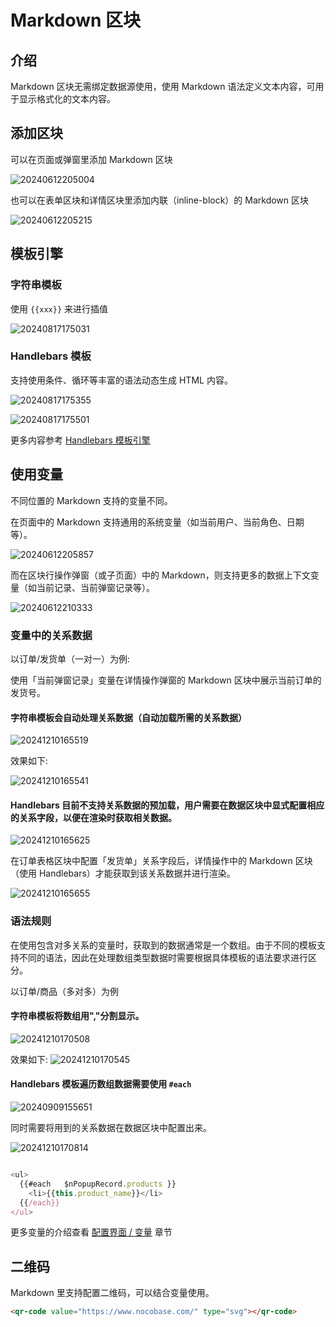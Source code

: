 # Markdown 区块

## 介绍

Markdown 区块无需绑定数据源使用，使用 Markdown 语法定义文本内容，可用于显示格式化的文本内容。

## 添加区块

可以在页面或弹窗里添加 Markdown 区块

![20240612205004](https://static-docs.nocobase.com/20240612205004.png)

也可以在表单区块和详情区块里添加内联（inline-block）的 Markdown 区块

![20240612205215](https://static-docs.nocobase.com/20240612205215.png)

## 模板引擎

### 字符串模板

使用 `{{xxx}}` 来进行插值

![20240817175031](https://static-docs.nocobase.com/20240817175031.png)

### Handlebars 模板

支持使用条件、循环等丰富的语法动态生成 HTML 内容。

![20240817175355](https://static-docs.nocobase.com/20240817175355.png)

![20240817175501](https://static-docs.nocobase.com/20240817175501.png)

更多内容参考 [Handlebars 模板引擎](/handbook/template-handlebars)

## 使用变量

不同位置的 Markdown 支持的变量不同。

在页面中的 Markdown 支持通用的系统变量（如当前用户、当前角色、日期等）。

![20240612205857](https://static-docs.nocobase.com/20240612205857.png)

而在区块行操作弹窗（或子页面）中的 Markdown，则支持更多的数据上下文变量（如当前记录、当前弹窗记录等）。

![20240612210333](https://static-docs.nocobase.com/20240612210333.png)

### 变量中的关系数据

以订单/发货单（一对一）为例:

使用「当前弹窗记录」变量在详情操作弹窗的 Markdown 区块中展示当前订单的发货号。

#### 字符串模板会自动处理关系数据（自动加载所需的关系数据）

![20241210165519](https://static-docs.nocobase.com/20241210165519.png)

效果如下:

![20241210165541](https://static-docs.nocobase.com/20241210165541.png)

#### Handlebars 目前不支持关系数据的预加载，用户需要在数据区块中显式配置相应的关系字段，以便在渲染时获取相关数据。

![20241210165625](https://static-docs.nocobase.com/20241210165625.png)

在订单表格区块中配置「发货单」关系字段后，详情操作中的 Markdown 区块（使用 Handlebars）才能获取到该关系数据并进行渲染。

![20241210165655](https://static-docs.nocobase.com/20241210165655.png)

### 语法规则

在使用包含对多关系的变量时，获取到的数据通常是一个数组。由于不同的模板支持不同的语法，因此在处理数组类型数据时需要根据具体模板的语法要求进行区分。

以订单/商品（多对多）为例

#### 字符串模板将数组用","分割显示。

![20241210170508](https://static-docs.nocobase.com/20241210170508.png)

效果如下:
![20241210170545](https://static-docs.nocobase.com/20241210170545.png)

#### Handlebars 模板遍历数组数据需要使用 `#each`

![20240909155651](https://static-docs.nocobase.com/20240909155651.png)

同时需要将用到的关系数据在数据区块中配置出来。

![20241210170814](https://static-docs.nocobase.com/20241210170814.png)

```javascript

<ul>
  {{#each   $nPopupRecord.products }}
    <li>{{this.product_name}}</li>
  {{/each}}
</ul>
```

更多变量的介绍查看 [配置界面 / 变量](/handbook/ui/variables) 章节

## 二维码

Markdown 里支持配置二维码，可以结合变量使用。

```html
<qr-code value="https://www.nocobase.com/" type="svg"></qr-code>
```
